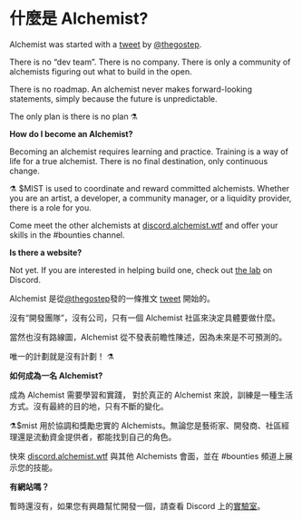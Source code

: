 # 什麼是 Alchemist?

Alchemist was started with a [tweet](https://twitter.com/thegostep/status/1358159173440184322?s=20) by [@thegostep](https://twitter.com/thegostep).

There is no “dev team”. There is no company. There is only a community of alchemists figuring out what to build in the open.

There is no roadmap. An alchemist never makes forward-looking statements, simply because the future is unpredictable.

The only plan is there is no plan ⚗️

**How do I become an Alchemist?**

Becoming an alchemist requires learning and practice. Training is a way of life for a true alchemist. There is no final destination, only continuous change.

⚗️ $MIST is used to coordinate and reward committed alchemists. Whether you are an artist, a developer, a community manager, or a liquidity provider, there is a role for you.

Come meet the other alchemists at [discord.alchemist.wtf](http://discord.alchemist.wtf) and offer your skills in the \#bounties channel.

**Is there a website?**

Not yet. If you are interested in helping build one, check out [the lab](https://discord.gg/UQB4MwG4c8) on Discord.



Alchemist 是從[@thegostep](https://twitter.com/thegostep)發的一條推文 [tweet](https://twitter.com/thegostep/status/1358159173440184322?s=20) 開始的。

沒有“開發團隊”，沒有公司，只有一個 Alchemist 社區來決定具體要做什麼。

當然也沒有路線圖，Alchemist 從不發表前瞻性陳述，因為未來是不可預測的。

唯一的計劃就是沒有計劃！ ⚗️

**如何成為一名 Alchemist?**

成為 Alchemist 需要學習和實踐， 對於真正的 Alchemist 來說，訓練是一種生活方式。沒有最終的目的地，只有不斷的變化。

⚗️$mist 用於協調和獎勵忠實的 Alchemists。無論您是藝術家、開發商、社區經理還是流動資金提供者，都能找到自己的角色。

快來 [discord.alchemist.wtf](http://discord.alchemist.wtf) 與其他 Alchemists 會面，並在 \#bounties 頻道上展示您的技能。

**有網站嗎？**

暫時還沒有，如果您有興趣幫忙開發一個，請查看 Discord 上的[實驗室](https://discord.gg/UQB4MwG4c8)。

